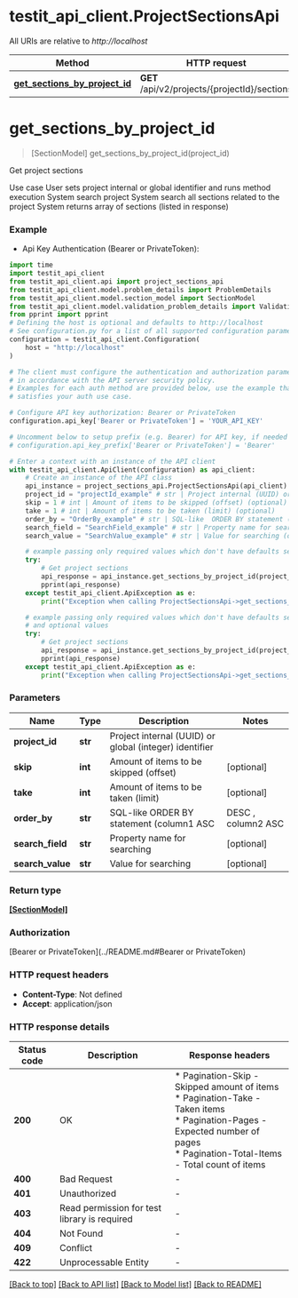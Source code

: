 # testit_api_client.ProjectSectionsApi

All URIs are relative to *http://localhost*

Method | HTTP request | Description
------------- | ------------- | -------------
[**get_sections_by_project_id**](ProjectSectionsApi.md#get_sections_by_project_id) | **GET** /api/v2/projects/{projectId}/sections | Get project sections


# **get_sections_by_project_id**
> [SectionModel] get_sections_by_project_id(project_id)

Get project sections

 Use case  User sets project internal or global identifier and runs method execution  System search project  System search all sections related to the project  System returns array of sections (listed in response)

### Example

* Api Key Authentication (Bearer or PrivateToken):

```python
import time
import testit_api_client
from testit_api_client.api import project_sections_api
from testit_api_client.model.problem_details import ProblemDetails
from testit_api_client.model.section_model import SectionModel
from testit_api_client.model.validation_problem_details import ValidationProblemDetails
from pprint import pprint
# Defining the host is optional and defaults to http://localhost
# See configuration.py for a list of all supported configuration parameters.
configuration = testit_api_client.Configuration(
    host = "http://localhost"
)

# The client must configure the authentication and authorization parameters
# in accordance with the API server security policy.
# Examples for each auth method are provided below, use the example that
# satisfies your auth use case.

# Configure API key authorization: Bearer or PrivateToken
configuration.api_key['Bearer or PrivateToken'] = 'YOUR_API_KEY'

# Uncomment below to setup prefix (e.g. Bearer) for API key, if needed
# configuration.api_key_prefix['Bearer or PrivateToken'] = 'Bearer'

# Enter a context with an instance of the API client
with testit_api_client.ApiClient(configuration) as api_client:
    # Create an instance of the API class
    api_instance = project_sections_api.ProjectSectionsApi(api_client)
    project_id = "projectId_example" # str | Project internal (UUID) or global (integer) identifier
    skip = 1 # int | Amount of items to be skipped (offset) (optional)
    take = 1 # int | Amount of items to be taken (limit) (optional)
    order_by = "OrderBy_example" # str | SQL-like  ORDER BY statement (column1 ASC|DESC , column2 ASC|DESC) (optional)
    search_field = "SearchField_example" # str | Property name for searching (optional)
    search_value = "SearchValue_example" # str | Value for searching (optional)

    # example passing only required values which don't have defaults set
    try:
        # Get project sections
        api_response = api_instance.get_sections_by_project_id(project_id)
        pprint(api_response)
    except testit_api_client.ApiException as e:
        print("Exception when calling ProjectSectionsApi->get_sections_by_project_id: %s\n" % e)

    # example passing only required values which don't have defaults set
    # and optional values
    try:
        # Get project sections
        api_response = api_instance.get_sections_by_project_id(project_id, skip=skip, take=take, order_by=order_by, search_field=search_field, search_value=search_value)
        pprint(api_response)
    except testit_api_client.ApiException as e:
        print("Exception when calling ProjectSectionsApi->get_sections_by_project_id: %s\n" % e)
```


### Parameters

Name | Type | Description  | Notes
------------- | ------------- | ------------- | -------------
 **project_id** | **str**| Project internal (UUID) or global (integer) identifier |
 **skip** | **int**| Amount of items to be skipped (offset) | [optional]
 **take** | **int**| Amount of items to be taken (limit) | [optional]
 **order_by** | **str**| SQL-like  ORDER BY statement (column1 ASC|DESC , column2 ASC|DESC) | [optional]
 **search_field** | **str**| Property name for searching | [optional]
 **search_value** | **str**| Value for searching | [optional]

### Return type

[**[SectionModel]**](SectionModel.md)

### Authorization

[Bearer or PrivateToken](../README.md#Bearer or PrivateToken)

### HTTP request headers

 - **Content-Type**: Not defined
 - **Accept**: application/json


### HTTP response details

| Status code | Description | Response headers |
|-------------|-------------|------------------|
**200** | OK |  * Pagination-Skip - Skipped amount of items <br>  * Pagination-Take - Taken items <br>  * Pagination-Pages - Expected number of pages <br>  * Pagination-Total-Items - Total count of items <br>  |
**400** | Bad Request |  -  |
**401** | Unauthorized |  -  |
**403** | Read permission for test library is required |  -  |
**404** | Not Found |  -  |
**409** | Conflict |  -  |
**422** | Unprocessable Entity |  -  |

[[Back to top]](#) [[Back to API list]](../README.md#documentation-for-api-endpoints) [[Back to Model list]](../README.md#documentation-for-models) [[Back to README]](../README.md)

